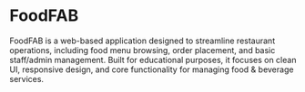 # FoodFAB
FoodFAB is a web-based application designed to streamline restaurant operations, including food menu browsing, order placement, and basic staff/admin management. Built for educational purposes, it focuses on clean UI, responsive design, and core functionality for managing food &amp; beverage services.
